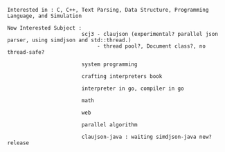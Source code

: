     Interested in : C, C++, Text Parsing, Data Structure, Programming Language, and Simulation
    
    Now Interested Subject : 
                            scj3 - claujson (experimental? parallel json parser, using simdjson and std::thread.)
                                 - thread pool?, Document class?, no thread-safe?

                            system programming
                            
                            crafting interpreters book 

                            interpreter in go, compiler in go
                
                            math 
                            
                            web 

                            parallel algorithm 

                            claujson-java : waiting simdjson-java new? release
